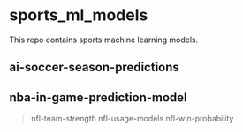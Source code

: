 # sports_ml_models
This repo contains sports machine learning models.
## ai-soccer-season-predictions
## nba-in-game-prediction-model
> nfl-team-strength
> nfl-usage-models
> nfl-win-probability
